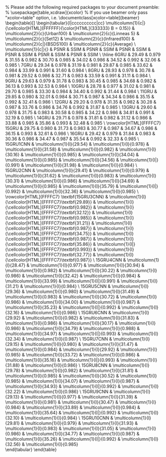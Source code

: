 % Please add the following required packages to your document preamble:
% \usepackage[table,xcdraw]{xcolor}
% If you use beamer only pass "xcolor=table" option, i.e. \documentclass[xcolor=table]{beamer}
\begin{table}[]
\begin{tabular}{l|cccccccccc|cc}
\multicolumn{1}{c|}{\cellcolor[HTML]{FFFFFF}{\color[HTML]{333333} B = 0.15}} & \multicolumn{2}{c}{Urban100}                                                                                            & \multicolumn{2}{c}{Linneas 5}                                                                                           & \multicolumn{2}{c}{Set12}                                                                                               & \multicolumn{2}{c}{Infrared100}                                                                                         & \multicolumn{2}{c|}{BSDS100}                                                                                             & \multicolumn{2}{c}{Average}                                                                                             \\
\multicolumn{1}{c|}{}                                                        & PSNR                                                       & SSIM                                                       & PSNR                                                       & SSIM                                                       & PSNR                                                       & SSIM                                                       & PSNR                                                       & SSIM                                                       & PSNR                                                       & SSIM                                                        & PSNR                                                       & SSIM                                                       \\ \hline
6GRU                                                                         & 29.49                                                      & 0.979                                                      & 31.55                                                      & 0.982                                                      & 30.70                                                      & 0.985                                                      & 34.02                                                      & 0.986                                                      & 34.52                                                      & 0.992                                                       & 32.06                                                      & 0.985                                                      \\
7GRU                                                                         & 29.34                                                      & 0.978                                                      & 31.19                                                      & 0.981                                                      & 29.87                                                      & 0.985                                                      & 33.62                                                      & 0.984                                                      & 33.99                                                      & 0.991                                                       & 31.60                                                      & 0.984                                                      \\
8GRU                                                                         & 28.93                                                      & 0.978                                                      & 30.78                                                      & 0.981                                                      & 29.52                                                      & 0.986                                                      & 32.71                                                      & 0.983                                                      & 33.59                                                      & 0.991                                                       & 31.11                                                      & 0.984                                                      \\
9GRU                                                                         & 29.63                                                      & 0.979                                                      & 31.78                                                      & 0.983                                                      & 30.45                                                      & 0.985                                                      & 34.68                                                      & 0.982                                                      & 36.13                                                      & 0.993                                                       & 32.53                                                      & 0.984                                                      \\
10GRU                                                                        & 28.78                                                      & 0.977                                                      & 31.02                                                      & 0.981                                                      & 29.70                                                      & 0.985                                                      & 33.30                                                      & 0.984                                                      & 34.40                                                      & 0.992                                                       & 31.44                                                      & 0.984                                                      \\
11GRU                                                                        & 29.85                                                      & 0.980                                                      & 32.01                                                      & 0.984                                                      & 30.71                                                      & 0.987                                                      & 34.34                                                      & 0.986                                                      & 35.15                                                      & 0.992                                                       & 32.41                                                      & 0.986                                                      \\
12GRU                                                                        & 29.20                                                      & 0.978                                                      & 31.35                                                      & 0.982                                                      & 30.28                                                      & 0.987                                                      & 33.76                                                      & 0.986                                                      & 34.76                                                      & 0.992                                                       & 31.87                                                      & 0.985                                                      \\
13GRU                                                                        & 29.60                                                      & 0.978                                                      & 31.75                                                      & 0.983                                                      & 30.58                                                      & 0.985                                                      & 34.22                                                      & 0.986                                                      & 34.81                                                      & 0.991                                                       & 32.19                                                      & 0.985                                                      \\
14GRU                                                                        & 29.71                                                      & 0.978                                                      & 31.81                                                      & 0.982                                                      & 31.12                                                      & 0.986                                                      & 33.88                                                      & 0.985                                                      & 35.86                                                      & 0.993                                                       & 32.48                                                      & 0.985                                                      \\
\rowcolor[HTML]{FFFFC7} 
15GRU                                                                        & 29.75                                                      & 0.980                                                      & 31.73                                                      & 0.983                                                      & 30.77                                                      & 0.987                                                      & 34.67                                                      & 0.986                                                      & 36.15                                                      & 0.993                                                       & 32.61                                                      & 0.986                                                      \\
16GRU                                                                        & 29.42                                                      & 0.979                                                      & 31.84                                                      & 0.983                                                      & 30.36                                                      & 0.986                                                      & 34.47                                                      & 0.987                                                      & 35.54                                                      & 0.992                                                       & 32.33                                                      & 0.985                                                      \\
15GRU1CNN                                                                    & \multicolumn{1}{l}{29.54}                                  & \multicolumn{1}{l}{0.978}                                  & \multicolumn{1}{l}{31.58}                                  & \multicolumn{1}{l}{0.982}                                  & \multicolumn{1}{l}{30.16}                                  & \multicolumn{1}{l}{0.985}                                  & \multicolumn{1}{l}{34.04}                                  & \multicolumn{1}{l}{0.985}                                  & \multicolumn{1}{l}{34.56}                                  & \multicolumn{1}{l|}{0.991}                                  & \multicolumn{1}{l}{31.98}                                  & \multicolumn{1}{l}{0.984}                                  \\
15GRU2CNN                                                                    & \multicolumn{1}{l}{29.41}                                  & \multicolumn{1}{l}{0.979}                                  & \multicolumn{1}{l}{31.62}                                  & \multicolumn{1}{l}{0.983}                                  & \multicolumn{1}{l}{30.31}                                  & \multicolumn{1}{l}{0.986}                                  & \multicolumn{1}{l}{34.69}                                  & \multicolumn{1}{l}{0.985}                                  & \multicolumn{1}{l}{35.79}                                  & \multicolumn{1}{l|}{0.992}                                  & \multicolumn{1}{l}{32.36}                                  & \multicolumn{1}{l}{0.985}                                  \\
\rowcolor[HTML]{FFFFC7} 
\textbf{15GRU3CNN}                                                           & \multicolumn{1}{l}{\cellcolor[HTML]{FFFFC7}\textbf{29.89}} & \multicolumn{1}{l}{\cellcolor[HTML]{FFFFC7}\textbf{0.982}} & \multicolumn{1}{l}{\cellcolor[HTML]{FFFFC7}\textbf{32.12}} & \multicolumn{1}{l}{\cellcolor[HTML]{FFFFC7}\textbf{0.985}} & \multicolumn{1}{l}{\cellcolor[HTML]{FFFFC7}\textbf{31.21}} & \multicolumn{1}{l}{\cellcolor[HTML]{FFFFC7}\textbf{0.987}} & \multicolumn{1}{l}{\cellcolor[HTML]{FFFFC7}\textbf{34.75}} & \multicolumn{1}{l}{\cellcolor[HTML]{FFFFC7}\textbf{0.987}} & \multicolumn{1}{l}{\cellcolor[HTML]{FFFFC7}\textbf{35.86}} & \multicolumn{1}{l|}{\cellcolor[HTML]{FFFFC7}\textbf{0.993}} & \multicolumn{1}{l}{\cellcolor[HTML]{FFFFC7}\textbf{32.77}} & \multicolumn{1}{l}{\cellcolor[HTML]{FFFFC7}\textbf{0.987}} \\
15GRU4CNN                                                                    & \multicolumn{1}{l}{28.47}                                  & \multicolumn{1}{l}{0.977}                                  & \multicolumn{1}{l}{30.94}                                  & \multicolumn{1}{l}{0.982}                                  & \multicolumn{1}{l}{30.22}                                  & \multicolumn{1}{l}{0.986}                                  & \multicolumn{1}{l}{32.42}                                  & \multicolumn{1}{l}{0.984}                                  & \multicolumn{1}{l}{33.99}                                  & \multicolumn{1}{l|}{0.991}                                  & \multicolumn{1}{l}{31.21}                                  & \multicolumn{1}{l}{0.984}                                  \\
15GRU5CNN                                                                    & \multicolumn{1}{l}{29.36}                                  & \multicolumn{1}{l}{0.980}                                  & \multicolumn{1}{l}{31.49}                                  & \multicolumn{1}{l}{0.983}                                  & \multicolumn{1}{l}{30.72}                                  & \multicolumn{1}{l}{0.986}                                  & \multicolumn{1}{l}{34.00}                                  & \multicolumn{1}{l}{0.987}                                  & \multicolumn{1}{l}{35.23}                                  & \multicolumn{1}{l|}{0.992}                                  & \multicolumn{1}{l}{32.16}                                  & \multicolumn{1}{l}{0.986}                                  \\
15GRU6CNN                                                                    & \multicolumn{1}{l}{29.92}                                  & \multicolumn{1}{l}{0.982}                                  & \multicolumn{1}{l}{31.83}                                  & \multicolumn{1}{l}{0.986}                                  & \multicolumn{1}{l}{30.17}                                  & \multicolumn{1}{l}{0.986}                                  & \multicolumn{1}{l}{34.79}                                  & \multicolumn{1}{l}{0.988}                                  & \multicolumn{1}{l}{34.97}                                  & \multicolumn{1}{l|}{0.993}                                  & \multicolumn{1}{l}{32.34}                                  & \multicolumn{1}{l}{0.987}                                  \\
15GRU7CNN                                                                    & \multicolumn{1}{l}{29.15}                                  & \multicolumn{1}{l}{0.980}                                  & \multicolumn{1}{l}{31.47}                                  & \multicolumn{1}{l}{0.984}                                  & \multicolumn{1}{l}{29.92}                                  & \multicolumn{1}{l}{0.985}                                  & \multicolumn{1}{l}{33.72}                                  & \multicolumn{1}{l}{0.986}                                  & \multicolumn{1}{l}{35.16}                                  & \multicolumn{1}{l|}{0.993}                                  & \multicolumn{1}{l}{31.88}                                  & \multicolumn{1}{l}{0.986}                                  \\
15GRU8CNN                                                                    & \multicolumn{1}{l}{29.78}                                  & \multicolumn{1}{l}{0.982}                                  & \multicolumn{1}{l}{31.81}                                  & \multicolumn{1}{l}{0.985}                                  & \multicolumn{1}{l}{30.52}                                  & \multicolumn{1}{l}{0.985}                                  & \multicolumn{1}{l}{34.07}                                  & \multicolumn{1}{l}{0.987}                                  & \multicolumn{1}{l}{34.93}                                  & \multicolumn{1}{l|}{0.992}                                  & \multicolumn{1}{l}{32.22}                                  & \multicolumn{1}{l}{0.986}                                  \\
15GRU9CNN                                                                    & \multicolumn{1}{l}{29.13}                                  & \multicolumn{1}{l}{0.977}                                  & \multicolumn{1}{l}{31.39}                                  & \multicolumn{1}{l}{0.981}                                  & \multicolumn{1}{l}{30.47}                                  & \multicolumn{1}{l}{0.984}                                  & \multicolumn{1}{l}{33.89}                                  & \multicolumn{1}{l}{0.984}                                  & \multicolumn{1}{l}{35.64}                                  & \multicolumn{1}{l|}{0.992}                                  & \multicolumn{1}{l}{32.10}                                  & \multicolumn{1}{l}{0.984}                                  \\
15GRU10CNN                                                                   & \multicolumn{1}{l}{29.81}                                  & \multicolumn{1}{l}{0.979}                                  & \multicolumn{1}{l}{31.93}                                  & \multicolumn{1}{l}{0.983}                                  & \multicolumn{1}{l}{31.05}                                  & \multicolumn{1}{l}{0.986}                                  & \multicolumn{1}{l}{34.77}                                  & \multicolumn{1}{l}{0.987}                                  & \multicolumn{1}{l}{35.26}                                  & \multicolumn{1}{l|}{0.992}                                  & \multicolumn{1}{l}{32.56}                                  & \multicolumn{1}{l}{0.985}                                 
\end{tabular}
\end{table}
